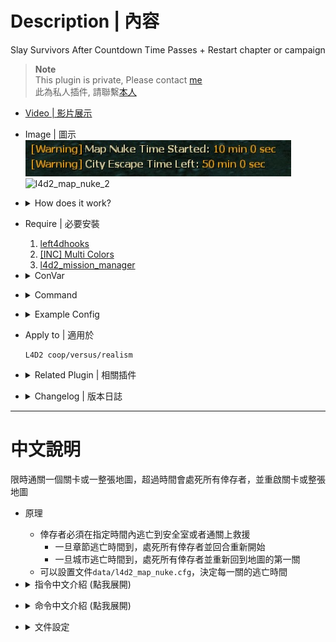 # Description | 內容
Slay Survivors After Countdown Time Passes + Restart chapter or campaign

> __Note__ <br/>
This plugin is private, Please contact [me](https://github.com/fbef0102/Game-Private_Plugin#私人插件列表-private-plugins-list)<br/>
此為私人插件, 請聯繫[本人](https://github.com/fbef0102/Game-Private_Plugin#私人插件列表-private-plugins-list)<br/>

* [Video | 影片展示](https://youtu.be/WVBMtRZGLHc)

* Image | 圖示
	<br/>![l4d2_map_nuke_1](image/l4d2_map_nuke_1.jpg)
	<br/>![l4d2_map_nuke_2](image/l4d2_map_nuke_2.gif)

* <details><summary>How does it work?</summary>

	* Survivors have to make it to saferoom or rescue vehicle within time limit
		* Once map nuke time out, slay all survivors and restart the chapter
		* Once city escape time out, slay all survivors and restart the whole campaign
	* You can customize time limit for each map in file ```data/l4d2_map_nuke.cfg```
</details>

* Require | 必要安裝
	1. [left4dhooks](https://forums.alliedmods.net/showthread.php?t=321696)
	2. [[INC] Multi Colors](https://github.com/fbef0102/L4D1_2-Plugins/releases/tag/Multi-Colors)
	3. [l4d2_mission_manager](https://github.com/fbef0102/L4D2-Plugins/tree/master/l4d2_mission_manager)

* <details><summary>ConVar</summary>

	* cfg\sourcemod\l4d2_map_nuke.cfg
		```php
		// 0=Plugin off, 1=Plugin on.
		l4d2_map_nuke_enable "1.0"

		// Set time in seconds map will be nuked in no-final level by default (0=off)
		l4d2_map_nuke_time_chapter "600"

		// Set time in seconds map will be nuked in final level by default (0=off)
		l4d2_map_nuke_time_final_chapter "1000"

		// Set time in seconds city escape in the whole campaign by default (0=off)
		l4d2_map_nuke_time_campaign "3000"

		// Chapter Nuke count down hint text to be displayed
		l4d2_map_nuke_announcer_chapter "90.0"

		// City Escape count down hint text to be displayed
		l4d2_map_nuke_announcer_campaign "180.0"

		// Display Nuke Warning Text When Players Leave Saferoom
		l4d2_map_nuke_warning "1"
		```
</details>

* <details><summary>Command</summary>
    
   * **Display count down time left**
		```php
		sm_nuketimeleft
		sm_escapetimeleft
		```
</details>

* <details><summary>Example Config</summary>

	* data\l4d2_map_nuke.cfg
		```php
		"l4d2_map_nuke" 
		{
			"c1m1_hotel"  // first map
			{
				"chapter_nuke" 		"360"  // <-- Set map nuke time. If not set, use convar l4d2_map_nuke_time_chapter by default
				"campaign_nuke" 	"2400"  // <-- Set city escape time. If not set, use convar l4d2_map_nuke_time_campaign by default
			}
			"c1m2_streets"
			{
				"chapter_nuke" 		"10"   // <-- Set map nuke time. If not set, use convar l4d2_map_nuke_time_chapter by default
			}
			"c1m4_atrium" // final map
			{
				"chapter_nuke" 		"60"  // <-- Set map nuke time. If not set, use convar l4d2_map_nuke_time_final_chapter by default
			}
		}
		```
</details>

* Apply to | 適用於
    ```
    L4D2 coop/versus/realism
    ```

* <details><summary>Related Plugin | 相關插件</summary>

	1. [l4d_restartmap_command](https://github.com/fbef0102/Game-Private_Plugin/tree/main/Plugin_%E6%8F%92%E4%BB%B6/Map_%E9%97%9C%E5%8D%A1/l4d_restartmap_command): Admin say !restartmap to restart current map + Force of restartmap after Quantity of rounds (tries) events survivors wipe out
    	> 管理員輸入!restartmap能重新地圖關卡 + 滅團N次後重新地圖
</details>

* <details><summary>Changelog | 版本日誌</summary>

    * v1.0 (2023-8-26)
        * Initial Release
</details>

- - - -
# 中文說明
限時通關一個關卡或一整張地圖，超過時間會處死所有倖存者，並重啟關卡或整張地圖

* 原理
	* 倖存者必須在指定時間內逃亡到安全室或者通關上救援
		* 一旦章節逃亡時間到，處死所有倖存者並回合重新開始
		* 一旦城市逃亡時間到，處死所有倖存者並重新回到地圖的第一關
	* 可以設置文件```data/l4d2_map_nuke.cfg```，決定每一關的逃亡時間

* <details><summary>指令中文介紹 (點我展開)</summary>

	* cfg\sourcemod\l4d2_map_nuke.cfg
		```php
		// 0=關閉插件, 1=啟動插件
		l4d2_map_nuke_enable "1.0"

		// 非救援關卡的章節逃亡時間 (0=不設置逃亡時間)
		l4d2_map_nuke_time_chapter "600"

		// 救援關卡的章節逃亡時間 (0=不設置逃亡時間)
		l4d2_map_nuke_time_final_chapter "1000"

		// 整張地圖的城市逃亡時間 (0=不設置逃亡時間)
		l4d2_map_nuke_time_campaign "3000"

		// 章節逃亡剩餘90秒時，開始顯示倒數
		l4d2_map_nuke_announcer_chapter "90.0"

		// 城市逃亡剩餘90秒時，開始顯示倒數
		l4d2_map_nuke_announcer_campaign "180.0"

		// 當倖存者離開安全室時，顯示逃亡剩餘時間
		l4d2_map_nuke_warning "1"
		```
</details>

* <details><summary>命令中文介紹 (點我展開)</summary>
    
   * **查看逃亡剩餘時間**
		```php
		sm_nuketimeleft
		sm_escapetimeleft
		```
</details>

* <details><summary>文件設定</summary>

	* 設定文件```data\l4d2_map_nuke.cfg```，決定每一關的逃亡時間
		```php
		"l4d2_map_nuke" 
		{
			"c1m1_hotel"  // C1地圖的第一個關卡
			{
				"chapter_nuke" 		"360"  // <-- 設置章節逃亡時間. 如果沒有寫此行，預設使用指令 l4d2_map_nuke_time_chapter
				"campaign_nuke" 	"2400"  // <-- 設置城市逃亡時間. 如果沒有寫此行，預設使用指令 l4d2_map_nuke_time_campaign
			}
			"c1m2_streets"
			{
				"chapter_nuke" 		"10"   // <-- 設置章節逃亡時間. 如果沒有寫此行，預設使用指令 l4d2_map_nuke_time_chapter
			}
			"c1m4_atrium" // C1地圖的救援關卡
			{
				"chapter_nuke" 		"60"  // <-- 設置章節逃亡時間. 如果沒有寫此行，預設使用指令 l4d2_map_nuke_time_final_chapter
			}
		}
		```
</details>